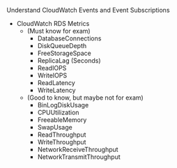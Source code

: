 Understand CloudWatch Events and Event Subscriptions

* CloudWatch RDS Metrics
    * (Must know for exam)
        * DatabaseConnections
        * DiskQueueDepth
        * FreeStorageSpace
        * ReplicaLag (Seconds)
        * ReadIOPS
        * WriteIOPS
        * ReadLatency
        * WriteLatency
    * (Good to know, but maybe not for exam)
        * BinLogDiskUsage
        * CPUUtilization
        * FreeableMemory
        * SwapUsage
        * ReadThroughput
        * WriteThroughput
        * NetworkReceiveThroughput
        * NetworkTransmitThroughput


